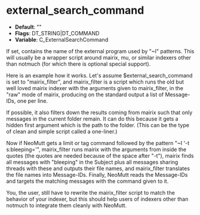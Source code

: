 # external_search_command

- **Default**: ""
- **Flags**: DT_STRING|DT_COMMAND
- **Variable**: C_ExternalSearchCommand

If set, contains the name of the external program used by "~I" patterns.
This will usually be a wrapper script around mairix, mu, or similar
indexers other than notmuch (for which there is optional special support).

Here is an example how it works.  Let's assume $external_search_command
is set to "mairix_filter", and mairix_filter is a script which
runs the old but well loved mairix indexer with the arguments
given to mairix_filter, in the "raw" mode of mairix, producing
on the standard output a list of Message-IDs, one per line.

If possible, it also filters down the results coming from mairix
such that only messages in the current folder remain.  It can do
this because it gets a hidden first argument which is the path
to the folder.
(This can be the type of clean and simple script called a one-liner.)

Now if NeoMutt gets a limit or tag command followed by the pattern
"~I '-t s:bleeping='", mairix_filter runs mairix with the
arguments from inside the quotes (the quotes are needed because
of the space after "-t"), mairix finds all messages with
"bleeping" in the Subject plus all messages sharing threads
with these and outputs their file names, and mairix_filter
translates the file names into Message-IDs.  Finally, NeoMutt
reads the Message-IDs and targets the matching messages with the
command given to it.

You, the user, still have to rewrite the mairix_filter script to
match the behavior of your indexer, but this should help users
of indexers other than notmuch to integrate them cleanly with NeoMutt.
